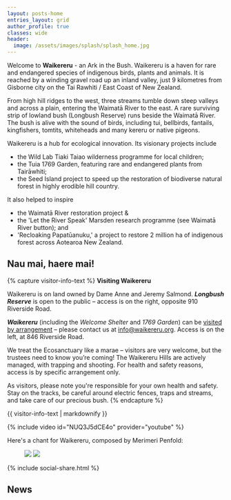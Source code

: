 ```yaml
---
layout: posts-home
entries_layout: grid
author_profile: true
classes: wide
header:
  image: /assets/images/splash/splash_home.jpg
---
```


Welcome to **Waikereru** - an Ark in the Bush. Waikereru is a haven for rare and endangered species of indigenous birds, plants and animals. It is reached by a winding gravel road up an inland valley, just 9 kilometres from Gisborne city on the Tai Rawhiti / East Coast of New Zealand.

From high hill ridges to the west, three streams tumble down steep valleys and across a plain, entering the Waimatā River to the east. A rare surviving strip of lowland bush (Longbush Reserve) runs beside the Waimatā River. The bush is alive with the sound of birds, including tui, bellbirds, fantails, kingfishers, tomtits, whiteheads and many kereru or native pigeons. 

Waikereru is a hub for ecological innovation. Its visionary projects include 
- the Wild Lab Tiaki Taiao wilderness programme for local children; 
- the Tuia 1769 Garden, featuring rare and endangered plants from Tairāwhiti; 
- the Seed Island project to speed up the restoration of biodiverse natural forest in highly erodible hill country.

It also helped to inspire
- the Waimatā River restoration project & 
- the 'Let the River Speak' Marsden research programme (see Waimatā River button); and
- 'Recloaking Papatūanuku,' a project to restore 2 million ha of indigenous forest across Aotearoa New Zealand.


## Nau mai, haere mai!

{% capture visitor-info-text %}
**Visiting Waikereru**

Waikereru is on land owned by Dame Anne and Jeremy Salmond.  ***Longbush Reserve*** is open to the public – access is on the right, opposite 910 Riverside Road.

***Waikereru*** (including the *Welcome Shelter* and *1769 Garden*) can be [visited by arrangement](mailto:info@waikereru.org) – please contact us at [info@waikereru.org](mailto:info@waikereru.org). Access is on the left, at 846 Riverside Road.

We treat the Ecosanctuary like a marae – visitors are very welcome, but the trustees need to know you’re coming! The Waikereru Hills are actively managed, with trapping and shooting. For health and safety reasons, access is by specific arrangement only.

As visitors, please note you're responsible for your own health and safety.  Stay on the tracks, be careful around electric fences, traps and streams, and take care of our precious bush.
{% endcapture %}

<div class="notice--danger">
  {{ visitor-info-text | markdownify }}
</div>


{% include video id="NUQ3J5dCE4o" provider="youtube" %}

Here's a chant for Waikereru, composed by Merimeri Penfold:

<figure class="half">
    <a href="/assets/images/home/karanga-meri-meri-01.png"><img src="/assets/images/home/karanga-meri-meri-01.png"></a>
    <a href="/assets/images/home/karanga-meri-meri-02.png"><img src="/assets/images/home/karanga-meri-meri-02.png"></a>
</figure>

{% include social-share.html %}

## News